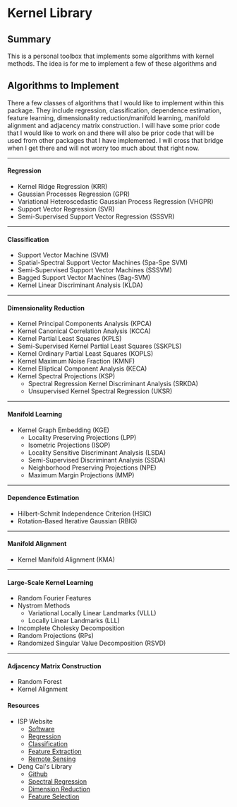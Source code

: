 # Kernel Library

## Summary

This is a personal toolbox that implements some algorithms with kernel methods. The idea is for me to implement a few of these algorithms and

## Algorithms to Implement

There a few classes of algorithms that I would like to implement within this package. They include regression, classification, dependence estimation, feature learning, dimensionality reduction/manifold learning, manifold alignment and adjacency matrix construction. I will have some prior code that I would like to work on and there will also be prior code that will be used from other packages that I have implemented. I will cross that bridge when I get there and will not worry too much about that right now.

---
#### Regression

* Kernel Ridge Regression (KRR)
* Gaussian Processes Regression (GPR)
* Variational Heteroscedastic Gaussian Process Regression (VHGPR)
* Support Vector Regression (SVR)
* Semi-Supervised Support Vector Regression (SSSVR)

---
#### Classification

* Support Vector Machine (SVM)
* Spatial-Spectral Support Vector Machines (Spa-Spe SVM)
* Semi-Supervised Support Vector Machines (SSSVM)
* Bagged Support Vector Machines (Bag-SVM)
* Kernel Linear Discriminant Analysis (KLDA)

---
#### Dimensionality Reduction

* Kernel Principal Components Analysis (KPCA)
* Kernel Canonical Correlation Analysis (KCCA)
* Kernel Partial Least Squares (KPLS)
* Semi-Supervised Kernel Partial Least Squares (SSKPLS)
* Kernel Ordinary Partial Least Squares (KOPLS)
* Kernel Maximum Noise Fraction (KMNF)
* Kernel Elliptical Component Analysis (KECA)
* Kernel Spectral Projections (KSP)
	* Spectral Regression Kernel Discriminant Analysis (SRKDA)
	* Unsupervised Kernel Spectral Regression (UKSR)

---
#### Manifold Learning

* Kernel Graph Embedding (KGE)
	* Locality Preserving Projections (LPP)
	* Isometric Projections (ISOP)
	* Locality Sensitive Discriminant Analysis (LSDA)
	* Semi-Supervised Discriminant Analysis (SSDA)
	* Neighborhood Preserving Projections (NPE)
	* Maximum Margin Projections (MMP)

---
#### Dependence Estimation

* Hilbert-Schmit Independence Criterion (HSIC)
* Rotation-Based Iterative Gaussian (RBIG)

---
#### Manifold Alignment

* Kernel Manifold Alignment (KMA)

---
#### Large-Scale Kernel Learning

* Random Fourier Features
* Nystrom Methods
	* Variational Locally Linear Landmarks (VLLL)
	* Locally Linear Landmarks (LLL)
* Incomplete Cholesky Decomposition
* Random Projections (RPs)
* Randomized Singular Value Decomposition (RSVD)

---
#### Adjacency Matrix Construction

* Random Forest
* Kernel Alignment

#### Resources

* ISP Website
	* [Software](http://isp.uv.es/software.html)
	* [Regression](http://isp.uv.es/soft_regression.html)
	* [Classification](http://isp.uv.es/soft_classification.html)
	* [Feature Extraction](http://isp.uv.es/soft_feature.html)
	* [Remote Sensing](http://isp.uv.es/soft_rs.html)
* Deng Cai's Library
	* [Github](https://github.com/dengcai78/MatlabFunc)
	* [Spectral Regression](http://www.cad.zju.edu.cn/home/dengcai/Data/SR.html)
	* [Dimension Reduction](http://www.cad.zju.edu.cn/home/dengcai/Data/DimensionReduction.html)
	* [Feature Selection](http://www.cad.zju.edu.cn/home/dengcai/Data/MCFS.html)
